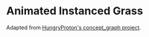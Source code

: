 # Animated Instanced Grass

Adapted from [HungryProton's concept_graph project](https://github.com/HungryProton/concept_graph).
